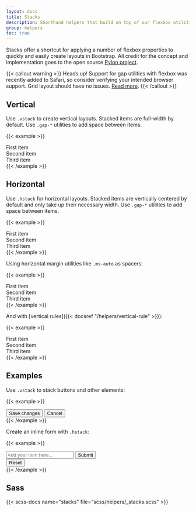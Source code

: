```yaml
---
layout: docs
title: Stacks
description: Shorthand helpers that build on top of our flexbox utilities to make component layout faster and easier than ever.
group: helpers
toc: true
---
```


Stacks offer a shortcut for applying a number of flexbox properties to quickly and easily create layouts in Bootstrap. All credit for the concept and implementation goes to the open source [Pylon project](https://almonk.github.io/pylon/).

{{< callout warning >}}
Heads up! Support for gap utilities with flexbox was recently added to Safari, so consider verifying your intended browser support. Grid layout should have no issues. [Read more](https://caniuse.com/flexbox-gap).
{{< /callout >}}

## Vertical

Use `.vstack` to create vertical layouts. Stacked items are full-width by default. Use `.gap-*` utilities to add space between items.

{{< example >}}

<div class="vstack gap-3">
  <div class="bg-light border">First item</div>
  <div class="bg-light border">Second item</div>
  <div class="bg-light border">Third item</div>
</div>
{{< /example >}}

## Horizontal

Use `.hstack` for horizontal layouts. Stacked items are vertically centered by default and only take up their necessary width. Use `.gap-*` utilities to add space between items.

{{< example >}}

<div class="hstack gap-3">
  <div class="bg-light border">First item</div>
  <div class="bg-light border">Second item</div>
  <div class="bg-light border">Third item</div>
</div>
{{< /example >}}

Using horizontal margin utilities like `.ms-auto` as spacers:

{{< example >}}

<div class="hstack gap-3">
  <div class="bg-light border">First item</div>
  <div class="bg-light border ms-auto">Second item</div>
  <div class="bg-light border">Third item</div>
</div>
{{< /example >}}

And with [vertical rules]({{< docsref "/helpers/vertical-rule" >}}):

{{< example >}}

<div class="hstack gap-3">
  <div class="bg-light border">First item</div>
  <div class="bg-light border ms-auto">Second item</div>
  <div class="vr"></div>
  <div class="bg-light border">Third item</div>
</div>
{{< /example >}}

## Examples

Use `.vstack` to stack buttons and other elements:

{{< example >}}

<div class="vstack gap-2 col-md-5 mx-auto">
  <button type="button" class="btn btn-secondary">Save changes</button>
  <button type="button" class="btn btn-outline-secondary">Cancel</button>
</div>
{{< /example >}}

Create an inline form with `.hstack`:

{{< example >}}

<div class="hstack gap-3">
  <input class="form-control me-auto" type="text" placeholder="Add your item here..." aria-label="Add your item here...">
  <button type="button" class="btn btn-secondary">Submit</button>
  <div class="vr"></div>
  <button type="button" class="btn btn-outline-danger">Reset</button>
</div>
{{< /example >}}

## Sass

{{< scss-docs name="stacks" file="scss/helpers/_stacks.scss" >}}
